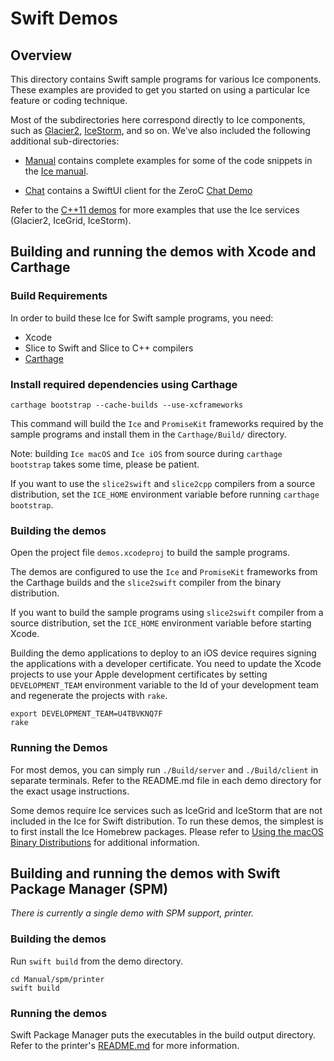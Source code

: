 # Swift Demos

## Overview

This directory contains Swift sample programs for various Ice components. These
examples are provided to get you started on using a particular Ice feature or
coding technique.

Most of the subdirectories here correspond directly to Ice components, such as
[Glacier2](./Glacier2), [IceStorm](./IceStorm), and so on. We've also included
the following additional sub-directories:

- [Manual](./Manual) contains complete examples for some of the code snippets
in the [Ice manual][1].

- [Chat](./Chat) contains a SwiftUI client for the ZeroC [Chat Demo][2]

Refer to the [C++11 demos](../cpp11) for more examples that use the Ice services
(Glacier2, IceGrid, IceStorm).

## Building and running the demos with Xcode and Carthage

### Build Requirements

In order to build these Ice for Swift sample programs, you need:

- Xcode
- Slice to Swift and Slice to C++ compilers
- [Carthage][3]

### Install required dependencies using Carthage

```shell
carthage bootstrap --cache-builds --use-xcframeworks
```

This command will build the `Ice` and `PromiseKit` frameworks required by the
sample programs and install them in the `Carthage/Build/` directory.

Note: building `Ice macOS` and `Ice iOS` from source during `carthage bootstrap`
takes some time, please be patient.

If you want to use the `slice2swift` and `slice2cpp` compilers from a source
distribution, set the `ICE_HOME` environment variable before running
`carthage bootstrap`.

### Building the demos

Open the project file `demos.xcodeproj` to build the sample programs.

The demos are configured to use the `Ice` and `PromiseKit` frameworks from the
Carthage builds and the `slice2swift` compiler from the binary distribution.

If you want to build the sample programs using `slice2swift` compiler from a
source distribution, set the `ICE_HOME` environment variable before starting
Xcode.

Building the demo applications to deploy to an iOS device requires
signing the applications with a developer certificate. You need to update the Xcode projects
to use your Apple development certificates by setting `DEVELOPMENT_TEAM` environment
variable to the Id of your development team and regenerate the projects with `rake`.

```
export DEVELOPMENT_TEAM=U4TBVKNQ7F
rake
```

### Running the Demos

For most demos, you can simply run `./Build/server` and `./Build/client` in separate
terminals. Refer to the README.md file in each demo directory for the exact usage
instructions.

Some demos require Ice services such as IceGrid and IceStorm that are not
included in the Ice for Swift distribution. To run these demos, the simplest
is to first install the Ice Homebrew packages. Please refer to
[Using the macOS Binary Distributions][4] for additional information.

## Building and running the demos with Swift Package Manager (SPM)

*There is currently a single demo with SPM support, printer.*

### Building the demos

Run `swift build` from the demo directory.

```shell
cd Manual/spm/printer
swift build
```

### Running the demos

Swift Package Manager puts the executables in the build output directory. Refer
to the printer's [README.md](./Manual/spm/printer/README.md) for more
information.

[1]: https://doc.zeroc.com/ice/3.7/introduction
[2]: https://doc.zeroc.com/technical-articles/general-topics/chat-demo
[3]: https://github.com/Carthage/Carthage
[4]: https://doc.zeroc.com/ice/3.7/release-notes/using-the-macos-binary-distribution

